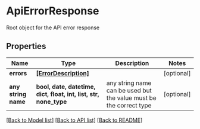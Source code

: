 # ApiErrorResponse

Root object for the API error response

## Properties
Name | Type | Description | Notes
------------ | ------------- | ------------- | -------------
**errors** | [**[ErrorDescription]**](ErrorDescription.md) |  | [optional] 
**any string name** | **bool, date, datetime, dict, float, int, list, str, none_type** | any string name can be used but the value must be the correct type | [optional]

[[Back to Model list]](../README.md#documentation-for-models) [[Back to API list]](../README.md#documentation-for-api-endpoints) [[Back to README]](../README.md)



